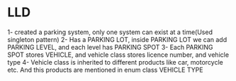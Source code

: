 # LLD
1- created a parking system, only one system can exist at a time(Used singleton pattern)
2- Has a PARKING LOT, inside PARKING LOT we can add PARKING LEVEL, and each level has PARKING SPOT
3- Each PARKING SPOT stores VEHICLE, and vehicle class stores licence number, and vehicle type
4- Vehicle class is inherited to different products like car, motorcycle etc. And this products are mentioned in enum class VEHICLE TYPE